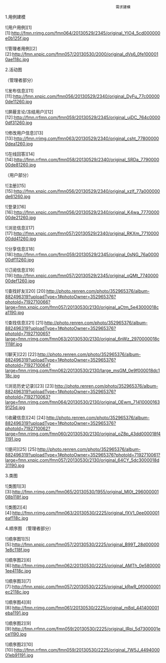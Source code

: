                                                       需求建模

1.用例建模

![用户用例][1]
[1]:http://fmn.rrimg.com/fmn064/20130529/2345/original_YlO4_5cd000000e0b125f.jpg

![管理者用例][2]
[2]:http://fmn.xnpic.com/fmn057/20130530/2000/original_dVs6_0fe1000010ae118c.jpg

2.活动图

（管理者部分）

![发布信息][11]
[11]:http://fmn.xnpic.com/fmn056/20130529/2340/original_DyFu_77c000000de11260.jpg


![屏蔽言论/冻结用户][12]
[12]:http://fmn.rrfmn.com/fmn059/20130529/2345/original_ujDC_764c00000df31260.jpg

![修改用户信息][13]
[13]:http://fmn.rrimg.com/fmn063/20130529/2340/original_csht_778000000dea1260.jpg

![在线回答][14]
[14]:http://fmn.rrfmn.com/fmn058/20130529/2340/original_SRDa_779000000de81260.jpg

（用户部分）

![注册][15]
[15]:http://fmn.xnpic.com/fmn056/20130529/2340/original_xzlf_77a000000de61260.jpg

![登录][16]
[16]:http://fmn.xnpic.com/fmn056/20130529/2340/original_K4wa_777000000de21260.jpg

![浏览信息][17]
[17]:http://fmn.xnpic.com/fmn057/20130529/2340/original_RKXm_771000000dd41260.jpg

![分享信息][18]
[18]:http://fmn.rrfmn.com/fmn059/20130529/2345/original_0sNG_76a000000df11260.jpg

![订阅信息][19]
[19]:http://fmn.xnpic.com/fmn057/20130529/2345/original_oQMt_774000000def1260.jpg

![查找好友][20]
[20]:http://photo.renren.com/photo/352965376/album-882496319?uploadType=1#photoOwner=352965376?photoId=7192710066?large=fmn.xnpic.com/fmn057/20130530/2130/original_aCtm_5e43000018ca1190.jpg

![查找信息][21]
[21]:http://photo.renren.com/photo/352965376/album-882496319?uploadType=1#photoOwner=352965376?photoId=7192710065?large=fmn.rrimg.com/fmn063/20130530/2130/original_6nWz_2970000018c1118f.jpg

![聊天][22]
[22]:http://photo.renren.com/photo/352965376/album-882496319?uploadType=1#photoOwner=352965376?photoId=7192710064?large=fmn.rrimg.com/fmn062/20130530/2130/large_msGM_0e9f000018dc118c.jpg

![浏览历史记录][23]
[23]:http://photo.renren.com/photo/352965376/album-882496319?uploadType=1#photoOwner=352965376?photoId=7192710063?large=fmn.rrimg.com/fmn064/20130530/2130/original_OEwm_714100001639125d.jpg

![收藏信息][24]
[24]:http://photo.renren.com/photo/352965376/album-882496319?uploadType=1#photoOwner=352965376?photoId=7192710062?large=fmn.rrimg.com/fmn060/20130530/2130/original_oZ8p_43dd000018f41191.jpg

![提问][25]
[25]:http://photo.renren.com/photo/352965376/album-882496319?uploadType=1#photoOwner=352965376?photoId=7192710061?large=fmn.xnpic.com/fmn057/20130530/2130/original_64CY_5dc3000018d31190.jpg

3.类图

![类图1][3]
[3]:http://fmn.rrimg.com/fmn065/20130530/1955/original_Ml0t_29600000108b118f.jpg

![类图2][4]
[4]:http://fmn.rrimg.com/fmn063/20130530/2225/original_fXV1_0ee000001eaf118c.jpg

4.顺序图
（管理者部分）

![顺序图1][5]
[5]:http://fmn.xnpic.com/fmn057/20130530/2225/original_B99T_28d000001e8c118f.jpg

![顺序图2][6]
[6]:http://fmn.rrimg.com/fmn062/20130530/2225/original_AMTh_0e5800001ee4118c.jpg

![顺序图3][7]
[7]:http://fmn.xnpic.com/fmn057/20130530/2225/original_kRwR_0f0000001ec2118c.jpg

![顺序图4][8]
[8]:http://fmn.rrimg.com/fmn061/20130530/2225/original_m8qI_441400001eba1191.jpg

![顺序图2][9]
[9]:http://fmn.rrfmn.com/fmn059/20130530/2225/original_IRpi_5d7300001ece1190.jpg

![顺序图2][10]
[10]:http://fmn.rrfmn.com/fmn059/20130530/2225/original_7W5J_449400001eb91191.jpg


